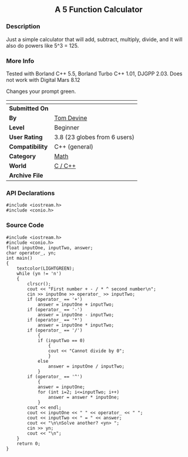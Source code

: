 ﻿<div align="center">

## A 5 Function Calculator


</div>

### Description

Just a simple calculator that will add, subtract, multiply, divide, and it will also do powers like 5^3 = 125.
 
### More Info
 
Tested with Borland C++ 5.5, Borland Turbo C++ 1.01, DJGPP 2.03. Does not work with Digital Mars 8.12

Changes your prompt green.


<span>             |<span>
---                |---
**Submitted On**   |
**By**             |[Tom Devine](https://github.com/Planet-Source-Code/PSCIndex/blob/master/ByAuthor/tom-devine.md)
**Level**          |Beginner
**User Rating**    |3.8 (23 globes from 6 users)
**Compatibility**  |C\+\+ \(general\)
**Category**       |[Math](https://github.com/Planet-Source-Code/PSCIndex/blob/master/ByCategory/math__3-12.md)
**World**          |[C / C\+\+](https://github.com/Planet-Source-Code/PSCIndex/blob/master/ByWorld/c-c.md)
**Archive File**   |[](https://github.com/Planet-Source-Code/tom-devine-a-5-function-calculator__3-1515/archive/master.zip)

### API Declarations

```
#include <iostream.h>
#include <conio.h>
```


### Source Code

```
#include <iostream.h>
#include <conio.h>
float inputOne, inputTwo, answer;
char operator_, yn;
int main()
{
	textcolor(LIGHTGREEN);
	while (yn != 'n')
	{
		clrscr();
		cout << "First number + - / * ^ second number\n";
		cin >> inputOne >> operator_ >> inputTwo;
		if (operator_ == '+')
			answer = inputOne + inputTwo;
		if (operator_ == '-')
			answer = inputOne - inputTwo;
		if (operator_ == '*')
			answer = inputOne * inputTwo;
		if (operator_ == '/')
			{
			if (inputTwo == 0)
				{
				cout << "Cannot divide by 0";
				}
			else
				answer = inputOne / inputTwo;
			}
		if (operator_ == '^')
			{
			answer = inputOne;
			for (int i=2; i<=inputTwo; i++)
				answer = answer * inputOne;
			}
		cout << endl;
		cout << inputOne << " " << operator_ << " ";
		cout << inputTwo << " = " << answer;
		cout << "\n\nSolve another? <yn> ";
		cin >> yn;
		cout << "\n";
	}
	return 0;
}
```

